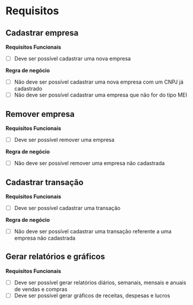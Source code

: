 # Requisitos

## Cadastrar empresa

**Requisitos Funcionais**
- [ ] Deve ser possível cadastrar uma nova empresa

**Regra de negócio**
- [ ] Não deve ser possível cadastrar uma nova empresa com um CNPJ já cadastrado
- [ ] Não deve ser possível cadastrar uma empresa que não for do tipo MEI

## Remover empresa

**Requisitos Funcionais**
- [ ] Deve ser possível remover uma empresa

**Regra de negócio**
- [ ] Não deve ser possível remover uma empresa não cadastrada

## Cadastrar transação

**Requisitos Funcionais**
- [ ] Deve ser possível cadastrar uma transação

**Regra de negócio**
- [ ] Não deve ser possível cadastrar uma transação referente a uma empresa não cadastrada

## Gerar relatórios e gráficos

**Requisitos Funcionais**
- [ ] Deve ser possível gerar relatórios diários, semanais, mensais e anuais de vendas e compras
- [ ] Deve ser possível gerar gráficos de receitas, despesas e lucros
